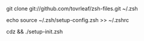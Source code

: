 git clone git://github.com/tovrleaf/zsh-files.git ~/.zsh

echo source ~/.zsh/setup-config.zsh >> ~/.zshrc

cdz && ./setup-init.zsh
